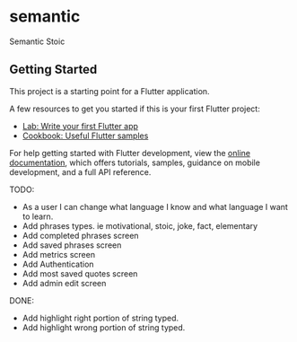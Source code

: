# semantic

Semantic Stoic

## Getting Started

This project is a starting point for a Flutter application.

A few resources to get you started if this is your first Flutter project:

- [Lab: Write your first Flutter app](https://docs.flutter.dev/get-started/codelab)
- [Cookbook: Useful Flutter samples](https://docs.flutter.dev/cookbook)

For help getting started with Flutter development, view the
[online documentation](https://docs.flutter.dev/), which offers tutorials,
samples, guidance on mobile development, and a full API reference.

TODO:

- As a user I can change what language I know and what language I want to learn.
- Add phrases types. ie motivational, stoic, joke, fact, elementary
- Add completed phrases screen
- Add saved phrases screen
- Add metrics screen
- Add Authentication
- Add most saved quotes screen
- Add admin edit screen

DONE:

- Add highlight right portion of string typed.
- Add highlight wrong portion of string typed.